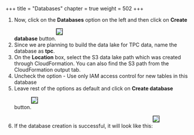 +++
title = "Databases"
chapter = true
weight = 502
+++

<div style="text-align: left">
    <ol>
        <li>Now, click on the <b>Databases</b> option on the left and then click on <b>Create database</b> button.<img src="/images/createdatabase1.png" style="margin:15px 0px; border:1px solid black"/></li>
        <li>Since we are planning to build the data lake for TPC data, name the database as <b>tpc</b>.</li>
        <li>On the <b>Location</b> box, select the S3 data lake path which was created through CloudFormation. You can also find the S3 path from the CloudFormation output tab.</li>
        <li>Uncheck the option - Use only IAM access control for new tables in this database</li>
        <li>Leave rest of the options as default and click on <b>Create database</b> button.<img src="/images/createdatabase2.png" style="margin:15px 0px; border:1px solid black"/></li>
        <li>If the database creation is successful, it will look like this:<img src="/images/createdatabase3.png" style="margin:15px 0px; border:1px solid black"/></li>
    </ol>
</div>